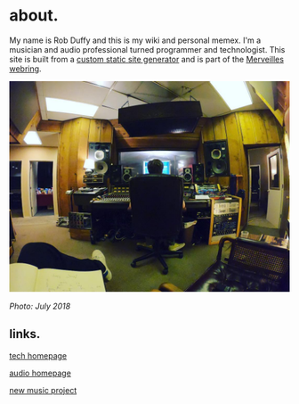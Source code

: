 # about.

My name is Rob Duffy and this is my wiki and personal memex. I'm a musician and audio professional turned programmer and technologist. This site is built from a [custom static site generator](https://github.com/plungepool/wiki-dot-plungepool-dot-dev) and is part of the [Merveilles webring](https://webring.xxiivv.com/).

![me_64 2018-7-29](../media/me_64%202018-7-29.jpg)

*Photo: July 2018*

## links.

[tech homepage](https://plungepool.dev/)

[audio homepage](https://www.cyclopssound.com/)

[new music project](https://twitter.com/fr33ware)
